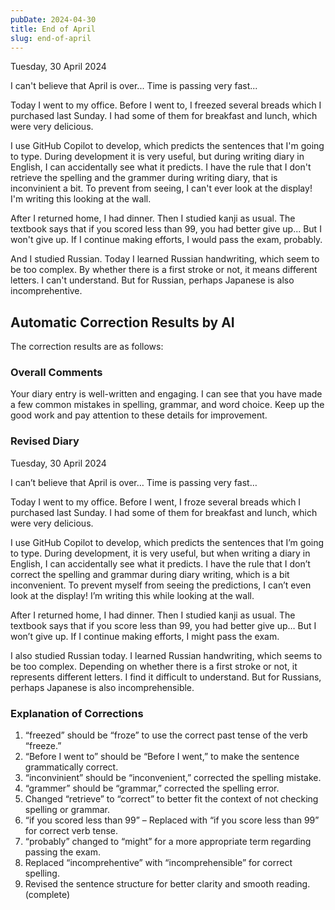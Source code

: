```yaml
---
pubDate: 2024-04-30
title: End of April
slug: end-of-april
---
```


Tuesday, 30 April 2024

I can't believe that April is over... Time is passing very fast...

Today I went to my office. Before I went to, I freezed several breads which I purchased last Sunday. I had some of them for breakfast and lunch, which were very delicious.

I use GitHub Copilot to develop, which predicts the sentences that I'm going to type. During development it is very useful, but during writing diary in English, I can accidentally see what it predicts. I have the rule that I don't retrieve the spelling and the grammer during writing diary, that is inconvinient a bit. To prevent from seeing, I can't ever look at the display! I'm writing this looking at the wall.

After I returned home, I had dinner. Then I studied kanji as usual. The textbook says that if you scored less than 99, you had better give up... But I won't give up. If I continue making efforts, I would pass the exam, probably.

And I studied Russian. Today I learned Russian handwriting, which seem to be too complex. By whether there is a first stroke or not, it means different letters. I can't understand. But for Russian, perhaps Japanese is also incomprehentive.

## Automatic Correction Results by AI
The correction results are as follows:

### Overall Comments
Your diary entry is well-written and engaging. I can see that you have made a few common mistakes in spelling, grammar, and word choice. Keep up the good work and pay attention to these details for improvement.

### Revised Diary
Tuesday, 30 April 2024

I can’t believe that April is over… Time is passing very fast…

Today I went to my office. Before I went, I froze several breads which I purchased last Sunday. I had some of them for breakfast and lunch, which were very delicious.

I use GitHub Copilot to develop, which predicts the sentences that I’m going to type. During development, it is very useful, but when writing a diary in English, I can accidentally see what it predicts. I have the rule that I don’t correct the spelling and grammar during diary writing, which is a bit inconvenient. To prevent myself from seeing the predictions, I can’t even look at the display! I’m writing this while looking at the wall.

After I returned home, I had dinner. Then I studied kanji as usual. The textbook says that if you score less than 99, you had better give up… But I won’t give up. If I continue making efforts, I might pass the exam.

I also studied Russian today. I learned Russian handwriting, which seems to be too complex. Depending on whether there is a first stroke or not, it represents different letters. I find it difficult to understand. But for Russians, perhaps Japanese is also incomprehensible.

### Explanation of Corrections
1. “freezed” should be “froze” to use the correct past tense of the verb “freeze.”
2. “Before I went to” should be “Before I went,” to make the sentence grammatically correct.
3. “inconvinient” should be “inconvenient,” corrected the spelling mistake.
4. “grammer” should be “grammar,” corrected the spelling error.
5. Changed “retrieve” to “correct” to better fit the context of not checking spelling or grammar.
6. “if you scored less than 99” – Replaced with “if you score less than 99” for correct verb tense.
7. “probably” changed to “might” for a more appropriate term regarding passing the exam.
8. Replaced “incomprehentive” with “incomprehensible” for correct spelling.
9. Revised the sentence structure for better clarity and smooth reading. (complete)